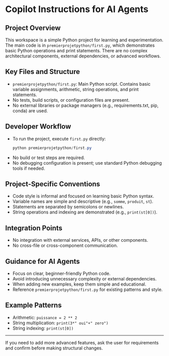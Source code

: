 # Copilot Instructions for AI Agents

## Project Overview
This workspace is a simple Python project for learning and experimentation. The main code is in `premierprojetpython/first.py`, which demonstrates basic Python operations and print statements. There are no complex architectural components, external dependencies, or advanced workflows.

## Key Files and Structure
- `premierprojetpython/first.py`: Main Python script. Contains basic variable assignments, arithmetic, string operations, and print statements.
- No tests, build scripts, or configuration files are present.
- No external libraries or package managers (e.g., requirements.txt, pip, conda) are used.

## Developer Workflow
- To run the project, execute `first.py` directly:
  ```powershell
  python premierprojetpython/first.py
  ```
- No build or test steps are required.
- No debugging configuration is present; use standard Python debugging tools if needed.

## Project-Specific Conventions
- Code style is informal and focused on learning basic Python syntax.
- Variable names are simple and descriptive (e.g., `somme`, `produit`, `st`).
- Statements are separated by semicolons or newlines.
- String operations and indexing are demonstrated (e.g., `print(st[0])`).

## Integration Points
- No integration with external services, APIs, or other components.
- No cross-file or cross-component communication.

## Guidance for AI Agents
- Focus on clear, beginner-friendly Python code.
- Avoid introducing unnecessary complexity or external dependencies.
- When adding new examples, keep them simple and educational.
- Reference `premierprojetpython/first.py` for existing patterns and style.

## Example Patterns
- Arithmetic: `puissance = 2 ** 2`
- String multiplication: `print(3*" oui"+" zero")`
- String indexing: `print(st[0])`

---
If you need to add more advanced features, ask the user for requirements and confirm before making structural changes.
